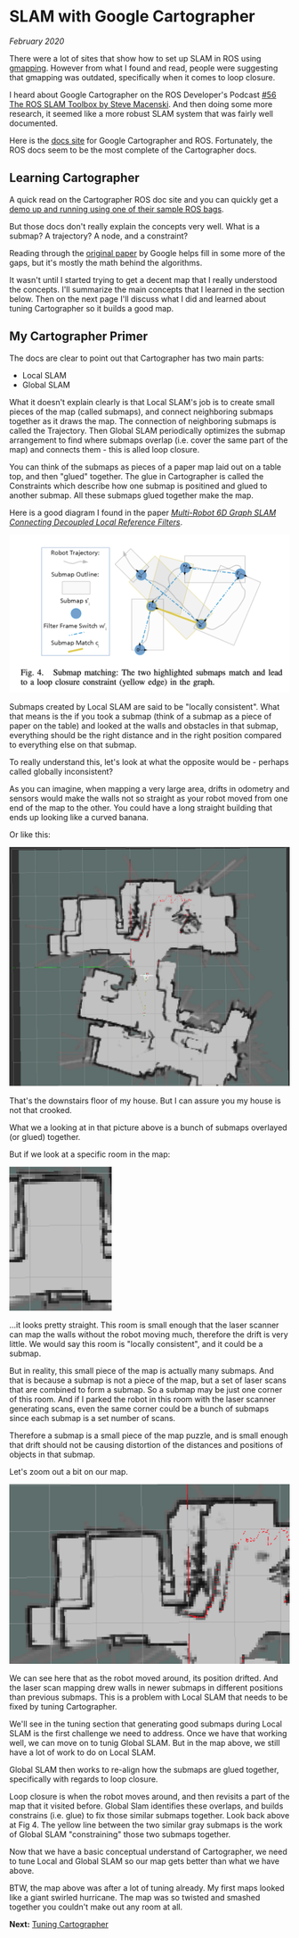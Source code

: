 # SLAM with Google Cartographer
_February 2020_

There were a lot of sites that show how to set up SLAM in ROS using [gmapping](http://wiki.ros.org/gmapping). However from what I found and read, people were suggesting that gmapping was outdated, specifically when it comes to loop closure.

I heard about Google Cartographer on the ROS Developer's Podcast [#56 The ROS SLAM Toolbox by Steve Macenski](https://www.theconstructsim.com/the-ros-slam-toolbox-by-steve-macenski/). And then doing some more research, it seemed like a more robust SLAM system that was fairly well documented.

Here is the [docs site](https://google-cartographer-ros.readthedocs.io/en/latest/) for Google Cartographer and ROS. Fortunately, the ROS docs seem to be the most complete of the Cartographer docs.

## Learning Cartographer
A quick read on the Cartographer ROS doc site and you can quickly get a [demo up and running using one of their sample ROS bags](https://google-cartographer-ros.readthedocs.io/en/latest/demos.html).

But those docs don't really explain the concepts very well. What is a submap? A trajectory? A node, and a constraint?

Reading through the [original paper](https://research.google.com/pubs/pub45466.html) by Google helps fill in some more of the gaps, but it's mostly the math behind the algorithms.

It wasn't until I started trying to get a decent map that I really understood the concepts. I'll summarize the main concepts that I learned in the section below. Then on the next page I'll discuss what I did and learned about tuning Cartographer so it builds a good map.

## My Cartographer Primer
The docs are clear to point out that Cartographer has two main parts:
* Local SLAM
* Global SLAM

What it doesn't explain clearly is that Local SLAM's job is to create small pieces of the map (called submaps), and connect neighboring submaps together as it draws the map. The connection of neighboring submaps is called the Trajectory. Then Global SLAM periodically optimizes the submap arrangement to find where submaps overlap (i.e. cover the same part of the map) and connects them - this is alled loop closure. 

You can think of the submaps as pieces of a paper map laid out on a table top, and then "glued" together. The glue in Cartographer is called the Constraints which describe how one submap is positined and glued to another submap. All these submaps glued together make the map.

Here is a good diagram I found in the paper _[Multi-Robot 6D Graph SLAM Connecting Decoupled Local Reference Filters](https://elib.dlr.de/100757/1/multirobot_slam_v2.4_href_header.pdf)_.

![](/b2/images/slam/submaps-loop-closure.png)

Submaps created by Local SLAM are said to be "locally consistent". What that means is the if you took a submap (think of a submap as a piece of paper on the table) and looked at the walls and obstacles in that submap, everything should be the right distance and in the right position compared to everything else on that submap. 

To really understand this, let's look at what the opposite would be - perhaps called globally inconsistent?

As you can imagine, when mapping a very large area, drifts in odometry and sensors would make the walls not so straight as your robot moved from one end of the map to the other. You could have a long straight building that ends up looking like a curved banana.

Or like this:

![](/b2/images/slam/no-global-slam.png)

That's the downstairs floor of my house. But I can assure you my house is not that crooked.

What we a looking at in that picture above is a bunch of submaps overlayed (or glued) together. 

But if we look at a specific room in the map:

![](/b2/images/slam/slam-locally-consistent.png)

...it looks pretty straight. This room is small enough that the laser scanner can map the walls without the robot moving much, therefore the drift is very little. We would say this room is "locally consistent", and it could be a submap.

But in reality, this small piece of the map is actually many submaps. And that is because a submap is not a piece of the map, but a set of laser scans that are combined to form a submap. So a submap may be just one corner of this room. And if I parked the robot in this room with the laser scanner generating scans, even the same corner could be a bunch of submaps since each submap is a set number of scans.

Therefore a submap is a small piece of the map puzzle, and is small enough that drift should not be causing distortion of the distances and positions of objects in that submap.

Let's zoom out a bit on our map.

![](/b2/images/slam/bad-local-slam.png)

We can see here that as the robot moved around, its position drifted. And the laser scan mapping drew walls in newer submaps in different positions than previous submaps. This is a problem with Local SLAM that needs to be fixed by tuning Cartographer.

We'll see in the tuning section that generating good submaps during Local SLAM is the first challenge we need to address. Once we have that working well, we can move on to tunig Global SLAM. But in the map above, we still have a lot of work to do on Local SLAM.

Global SLAM then works to re-align how the submaps are glued together, specifically with regards to loop closure.

Loop closure is when the robot moves around, and then revisits a part of the map that it visited before. Global Slam identifies these overlaps, and builds constrains (i.e. glue) to fix those similar submaps together. Look back above at Fig 4. The yellow line between the two similar gray submaps is the work of Global SLAM "constraining" those two submaps together.

Now that we have a basic conceptual understand of Cartographer, we need to tune Local and Global SLAM so our map gets better than what we have above.

BTW, the map above was after a lot of tuning already. My first maps looked like a giant swirled hurricane. The map was so twisted and smashed together you couldn't make out any room at all.

**Next:** [Tuning Cartographer](/b2/slam/tuning-cartographer) 